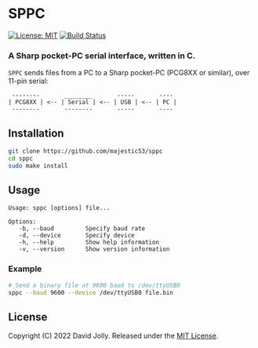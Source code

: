 # SPPC

[![License: MIT](https://shields.io/badge/license-MIT-blue.svg?style=flat)](https://github.com/majestic53/sppc/blob/master/LICENSE.md) [![Build Status](https://github.com/majestic53/sppc/workflows/Build/badge.svg)](https://github.com/majestic53/sppc/actions/workflows/build.yml)

### A Sharp pocket-PC serial interface, written in C.

`SPPC` sends files from a PC to a Sharp pocket-PC (PCG8XX or similar), over 11-pin serial:

```
 --------       ________       -----       ----
| PCG8XX | <-- | Serial | <-- | USB | <-- | PC |
 --------       --------       -----       ----
```

## Installation

```bash
git clone https://github.com/majestic53/sppc
cd sppc
sudo make install
```

## Usage

```
Usage: sppc [options] file...

Options:
   -b, --baud         Specify baud rate
   -d, --device       Specify device
   -h, --help         Show help information
   -v, --version      Show version information
```

### Example

```bash
# Send a binary file at 9600 baud to /dev/ttyUSB0
sppc --baud 9600 --device /dev/ttyUSB0 file.bin
```

## License

Copyright (C) 2022 David Jolly. Released under the [MIT License](https://github.com/majestic53/sppc/blob/master/LICENSE.md).

